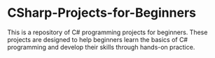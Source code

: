 # CSharp-Projects-for-Beginners
This is a repository of C# programming projects for beginners. These projects are designed to help beginners learn the basics of C# programming and develop their skills through hands-on practice.
